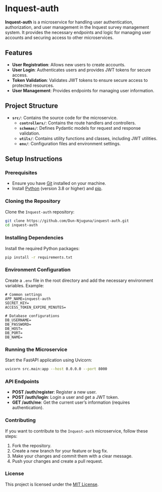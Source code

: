 # Inquest-auth

**Inquest-auth** is a microservice for handling user authentication, authorization, and user management in the Inquest survey management system. It provides the necessary endpoints and logic for managing user accounts and securing access to other microservices.

## Features

- **User Registration**: Allows new users to create accounts.
- **User Login**: Authenticates users and provides JWT tokens for secure access.
- **Token Validation**: Validates JWT tokens to ensure secure access to protected resources.
- **User Management**: Provides endpoints for managing user information.

## Project Structure

- **`src/`**: Contains the source code for the microservice.
  - **`controllers/`**: Contains the route handlers and controllers.
  - **`schemas/`**: Defines Pydantic models for request and response validation.
  - **`utils/`**: Contains utility functions and classes, including JWT utilities.
  - **`env/`**: Configuration files and environment settings.

## Setup Instructions

### Prerequisites

- Ensure you have [Git](https://git-scm.com/) installed on your machine.
- Install [Python](https://www.python.org/) (version 3.8 or higher) and [pip](https://pip.pypa.io/en/stable/).

### Cloning the Repository

Clone the `Inquest-auth` repository:

```bash
git clone https://github.com/Dun-Njuguna/inquest-auth.git
cd inquest-auth
```

### Installing Dependencies

Install the required Python packages:

```bash
pip install -r requirements.txt
```

### Environment Configuration

Create a `.env` file in the root directory and add the necessary environment variables. Example:

```env
# Common settings
APP_NAME=inquest-auth
SECRET_KEY=
ACCESS_TOKEN_EXPIRE_MINUTES=

# Database configurations
DB_USERNAME=
DB_PASSWORD=
DB_HOST=
DB_PORT=
DB_NAME=
```

### Running the Microservice

Start the FastAPI application using Uvicorn:

```bash
uvicorn src.main:app --host 0.0.0.0 --port 8000
```

### API Endpoints

- **POST /auth/register**: Register a new user.
- **POST /auth/login**: Login a user and get a JWT token.
- **GET /auth/me**: Get the current user’s information (requires authentication).

### Contributing

If you want to contribute to the `Inquest-auth` microservice, follow these steps:

1. Fork the repository.
2. Create a new branch for your feature or bug fix.
3. Make your changes and commit them with a clear message.
4. Push your changes and create a pull request.

### License

This project is licensed under the [MIT License](LICENSE).